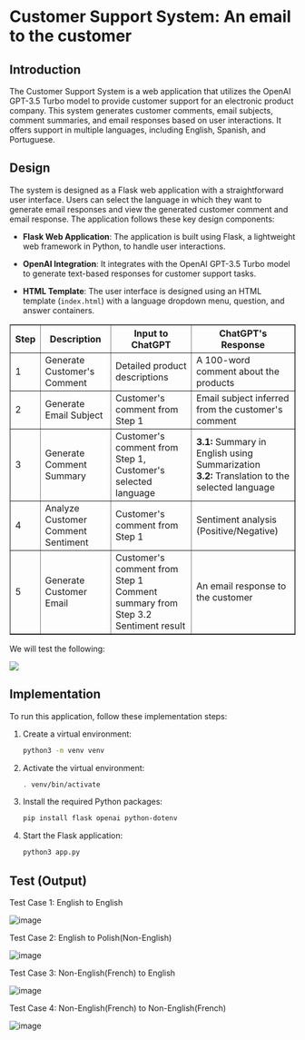 # Customer Support System: An email to the customer

## Introduction

The Customer Support System is a web application that utilizes the OpenAI GPT-3.5 Turbo model to provide customer support for an electronic product company. This system generates customer comments, email subjects, comment summaries, and email responses based on user interactions. It offers support in multiple languages, including English, Spanish, and Portuguese.

## Design

The system is designed as a Flask web application with a straightforward user interface. Users can select the language in which they want to generate email responses and view the generated customer comment and email response. The application follows these key design components:

- **Flask Web Application**: The application is built using Flask, a lightweight web framework in Python, to handle user interactions.

- **OpenAI Integration**: It integrates with the OpenAI GPT-3.5 Turbo model to generate text-based responses for customer support tasks.

- **HTML Template**: The user interface is designed using an HTML template (`index.html`) with a language dropdown menu, question, and answer containers.


<table border="1" cellpadding="10">
        <thead>
            <tr>
                <th>Step</th>
                <th>Description</th>
                <th>Input to ChatGPT</th>
                <th>ChatGPT's Response</th>
            </tr>
        </thead>
        <tbody>
            <tr>
                <td> 1</td>
                <td>Generate Customer's Comment</td>
                <td>Detailed product descriptions</td>
                <td>A 100-word comment about the products</td>
            </tr>
            <tr>
                <td> 2</td>
                <td>Generate Email Subject</td>
                <td>Customer's comment from Step 1</td>
                <td>Email subject inferred from the customer's comment</td>
            </tr>
            <tr>
                <td> 3</td>
                <td>Generate Comment Summary</td>
                <td>Customer's comment from Step 1, Customer's selected language</td>
                <td>
                    <strong>3.1:</strong> Summary in English using Summarization<br>
                    <strong>3.2:</strong> Translation to the selected language
                </td>
            </tr>
            <tr>
                <td> 4</td>
                <td>Analyze Customer Comment Sentiment</td>
                <td>Customer's comment from Step 1</td>
                <td>Sentiment analysis (Positive/Negative)</td>
            </tr>
            <tr>
                <td> 5</td>
                <td>Generate Customer Email</td>
                <td>
                    Customer's comment from Step 1<br>
                    Comment summary from Step 3.2<br>
                    Sentiment result
                </td>
                <td>An email response to the customer</td>
            </tr>
        </tbody>
    </table>
    
We will test the following:

<img src="https://github.com/TejasriVaitla/Machine-Learning/assets/128747986/065fd3ed-888f-446b-acfe-e179174f4ad4">

## Implementation

To run this application, follow these implementation steps:

1. Create a virtual environment:
   ```bash
   python3 -m venv venv
   ```

2. Activate the virtual environment:
   ```bash
   . venv/bin/activate
   ```

3. Install the required Python packages:
   ```bash
   pip install flask openai python-dotenv
   ```

4. Start the Flask application:
   ```bash
   python3 app.py
   ```

## Test (Output)

Test Case 1: English to English

![image](https://github.com/TejasriVaitla/Machine-Learning/assets/128747986/276ff739-dfcd-47d6-ab2b-552926cd27dc)

Test Case 2: English to Polish(Non-English)

![image](https://github.com/TejasriVaitla/Machine-Learning/assets/128747986/2d66a003-f150-44ea-8e82-a32cee6173b7)

Test Case 3: Non-English(French) to English

![image](https://github.com/TejasriVaitla/Machine-Learning/assets/128747986/9c17cb1d-f574-4874-a903-ff41f4ea7265)

Test Case 4: Non-English(French) to Non-English(French)

![image](https://github.com/TejasriVaitla/Machine-Learning/assets/128747986/172c217d-6b27-425c-891f-e4f041e0d654)

